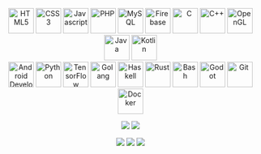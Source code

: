 <!-- badges -->
<p align="center">
    <img height=50 alt="HTML5" src="https://cdn.jsdelivr.net/gh/devicons/devicon/icons/html5/html5-plain.svg"/>
    <img height=50 alt="CSS3" src="https://cdn.jsdelivr.net/gh/devicons/devicon/icons/css3/css3-plain.svg"/>
    <img height=50 alt="Javascript" src="https://cdn.jsdelivr.net/gh/devicons/devicon/icons/javascript/javascript-plain.svg"/>
    <img height=50 alt="PHP" src="https://cdn.jsdelivr.net/gh/devicons/devicon/icons/php/php-plain.svg"/>
    <img height=50 alt="MySQL" src="https://cdn.jsdelivr.net/gh/devicons/devicon/icons/mysql/mysql-plain.svg"/>
    <img height=50 alt="Firebase" src="https://cdn.jsdelivr.net/gh/devicons/devicon/icons/firebase/firebase-plain.svg"/>
    <img height=50 alt="C" src="https://cdn.jsdelivr.net/gh/devicons/devicon/icons/c/c-plain.svg"/>
    <img height=50 alt="C++" src="https://cdn.jsdelivr.net/gh/devicons/devicon/icons/cplusplus/cplusplus-plain.svg"/>
    <img height=50 alt="OpenGL" src="https://cdn.jsdelivr.net/gh/devicons/devicon/icons/opengl/opengl-original.svg"/>
    <img height=50 alt="Java" src="https://cdn.jsdelivr.net/gh/devicons/devicon/icons/java/java-plain.svg"/>
    <img height=50 alt="Kotlin" src="https://cdn.jsdelivr.net/gh/devicons/devicon/icons/kotlin/kotlin-plain.svg"/>
    <br>
    <img height=50 alt="Android Development" src="https://cdn.jsdelivr.net/gh/devicons/devicon/icons/android/android-plain.svg"/>
    <img height=50 alt="Python" src="https://cdn.jsdelivr.net/gh/devicons/devicon/icons/python/python-plain.svg"/>
    <img height=50 alt="TensorFlow" src="https://cdn.jsdelivr.net/gh/devicons/devicon/icons/tensorflow/tensorflow-original.svg"/>
    <img height=50 alt="Golang" src="https://cdn.jsdelivr.net/gh/devicons/devicon/icons/go/go-original.svg"/>
    <img height=50 alt="Haskell" src="https://cdn.jsdelivr.net/gh/devicons/devicon/icons/haskell/haskell-original.svg"/>
    <img height=50 alt="Rust" src="https://cdn.jsdelivr.net/gh/devicons/devicon/icons/rust/rust-plain.svg"/>
    <img height=50 alt="Bash" src="https://cdn.jsdelivr.net/gh/devicons/devicon/icons/bash/bash-plain.svg"/>
    <img height=50 alt="Godot" src="https://cdn.jsdelivr.net/gh/devicons/devicon/icons/godot/godot-original.svg"/>
    <img height=50 alt="Git" src="https://cdn.jsdelivr.net/gh/devicons/devicon/icons/git/git-original.svg"/>
    <img height=50 alt="Docker" src="https://cdn.jsdelivr.net/gh/devicons/devicon/icons/docker/docker-plain.svg"/>
</p>
<!-- socials -->
<p align="center">
    <a src="https://www.linkedin.com/in/sindre0830/"><img src="https://img.shields.io/badge/linkedin-%230077B5.svg?style=for-the-badge&logo=linkedin"/></a>
    <img src="https://komarev.com/ghpvc/?username=sindre0830&style=for-the-badge"/>
</p>
<!-- stats -->
<p align="center">
    <img src="https://github-readme-stats.vercel.app/api?username=sindre0830&show_icons=true&count_private=true&theme=dark"/>
    <img src="https://github-readme-streak-stats.herokuapp.com/?user=sindre0830&theme=dark"/>
    <img src="https://github-readme-stats.vercel.app/api/top-langs?username=sindre0830&layout=compact&theme=dark"/>
</p>
